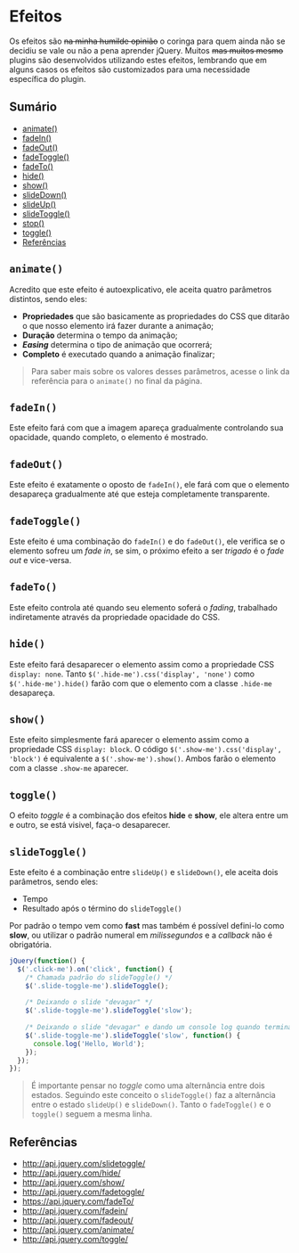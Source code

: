# Efeitos

Os efeitos são ~~na minha humilde opinião~~ o coringa para quem ainda não se decidiu se vale ou não a pena aprender jQuery. Muitos ~~mas muitos mesmo~~ plugins são desenvolvidos utilizando estes efeitos, lembrando que em alguns casos os efeitos são customizados para uma necessidade específica do plugin.

## Sumário

- [animate()](#animate)
- [fadeIn()](#fadein)
- [fadeOut()](#fadeout)
- [fadeToggle()](#fadetoggle)
- [fadeTo()]()
- [hide()](#hide)
- [show()](#show)
- [slideDown()]()
- [slideUp()]()
- [slideToggle()](#slidetoggle)
- [stop()]()
- [toggle()](#toggle)
- [Referências](#referências)

## `animate()`

Acredito que este efeito é autoexplicativo, ele aceita quatro parâmetros distintos, sendo eles:

- **Propriedades** que são basicamente as propriedades do CSS que ditarão o que nosso elemento irá fazer durante a animação;
- **Duração** determina o tempo da animação;
- ***Easing*** determina o tipo de animação que ocorrerá;
- **Completo** é executado quando a animação finalizar;

> Para saber mais sobre os valores desses parâmetros, acesse o link da referência para o `animate()` no final da página.

## `fadeIn()`

Este efeito fará com que a imagem apareça gradualmente controlando sua opacidade, quando completo, o elemento é mostrado.

## `fadeOut()`

Este efeito é exatamente o oposto de `fadeIn()`, ele fará com que o elemento desapareça gradualmente até que esteja completamente transparente.

## `fadeToggle()`

Este efeito é uma combinação do `fadeIn()` e do `fadeOut()`, ele verifica se o elemento sofreu um *fade in*, se sim, o próximo efeito a ser *trigado* é o *fade out* e vice-versa.

## `fadeTo()`

Este efeito controla até quando seu elemento soferá o *fading*, trabalhado indiretamente através da propriedade opacidade do CSS.

## `hide()`

Este efeito fará desaparecer o elemento assim como a propriedade CSS `display: none`. Tanto `$('.hide-me').css('display', 'none')` como `$('.hide-me').hide()` farão com que o elemento com a classe `.hide-me` desapareça.

## `show()`

Este efeito simplesmente fará aparecer o elemento assim como a propriedade CSS `display: block`. O código `$('.show-me').css('display', 'block')` é equivalente a `$('.show-me').show()`. Ambos farão o elemento com a classe `.show-me` aparecer.

## `toggle()`

O efeito *toggle* é a combinação dos efeitos **hide** e **show**, ele altera entre um e outro, se está visivel, faça-o desaparecer.

## `slideToggle()`

Este efeito é a combinação entre `slideUp()` e `slideDown()`, ele aceita dois parâmetros, sendo eles:

- Tempo
- Resultado após o término do `slideToggle()`

Por padrão o tempo vem como **fast** mas também é possível defini-lo como **slow**, ou utilizar o padrão numeral em *milissegundos* e a *callback* não é obrigatória.

```javascript
jQuery(function() {
  $('.click-me').on('click', function() {
    /* Chamada padrão do slideToggle() */
    $('.slide-toggle-me').slideToggle();
    
    /* Deixando o slide "devagar" */
    $('.slide-toggle-me').slideToggle('slow');
    
    /* Deixando o slide "devagar" e dando um console log quando terminar */
    $('.slide-toggle-me').slideToggle('slow', function() {
      console.log('Hello, World');
    });
  });
});
```

> É importante pensar no *toggle* como uma alternância entre dois estados. Seguindo este conceito o `slideToggle()` faz a alternância entre o estado `slideUp()` e `slideDown()`. Tanto o `fadeToggle()` e o `toggle()` seguem a mesma linha.

## Referências

- http://api.jquery.com/slidetoggle/
- http://api.jquery.com/hide/
- http://api.jquery.com/show/
- http://api.jquery.com/fadetoggle/
- https://api.jquery.com/fadeTo/
- http://api.jquery.com/fadein/
- http://api.jquery.com/fadeout/
- http://api.jquery.com/animate/
- http://api.jquery.com/toggle/
